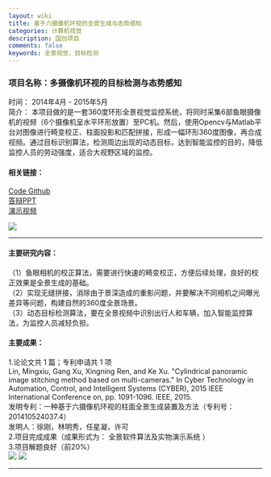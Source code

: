 ```yaml
---
layout: wiki
title: 基于六摄像机环视的全景生成与态势感知
categories: 计算机视觉
description: 国创项目
comments: false
keywords: 全景视觉，目标检测
---
```

### 项目名称：多摄像机环视的目标检测与态势感知
时间： 2014年4月 - 2015年5月 <br>
简介： 本项目做的是一套360度环形全景视觉监控系统，将同时采集6部鱼眼摄像机的视频（6个摄像机呈水平环形放置）至PC机。然后，使用Opencv与Matlab平台对图像进行畸变校正、柱面投影和匹配拼接，形成一幅环形360度图像，再合成视频。通过目标识别算法，检测周边出现的动态目标，达到智能监控的目的，降低监控人员的劳动强度，适合大视野区域的监控。
#### 相关链接：
  [Code Github](http://xugang.ink/) <br>
  [答辩PPT](http://xugang.ink/) <br>
  [演示视频](http://xugang.ink/) <br>

![](http://p5iojc2zy.bkt.clouddn.com/_wiki/_image/140128.jpg)
- - - - -
#### 主要研究内容：
（1）鱼眼相机的校正算法，需要进行快速的畸变校正，方便后续处理，良好的校正效果是全景生成的基础。 <br>
（2）实现无缝拼接，消除由于景深造成的重影问题，并要解决不同相机之间曝光差异等问题，构建自然的360度全景场景。 <br>
（3）动态目标检测算法，要在全景视频中识别出行人和车辆，加入智能监控算法，为监控人员减轻负担。 <br>

#### 主要成果：
1.论论文共 1 篇；专利申请共 1 项 <br>
 Lin, Mingxiu, Gang Xu, Xingning Ren, and Ke Xu. "Cylindrical panoramic image stitching method based on multi-cameras." In Cyber Technology in Automation, Control, and Intelligent Systems (CYBER), 2015 IEEE International Conference on, pp. 1091-1096. IEEE, 2015. <br>
 发明专利：一种基于六摄像机环视的柱面全景生成装置及方法（专利号：201410524037.4）<br>
 发明人：徐刚，林明秀，任星凝，许可<br>
2.项目完成成果（成果形式为： 全景软件算法及实物演示系统 ）<br>
3.项目解题良好（前20%）<br>
![](http://p5iojc2zy.bkt.clouddn.com/_wiki/_image/2018-03-13-16-03-31.jpg)
![](http://p5iojc2zy.bkt.clouddn.com/_wiki/_image/2018-03-13-16-04-13.jpg)

- - - -


